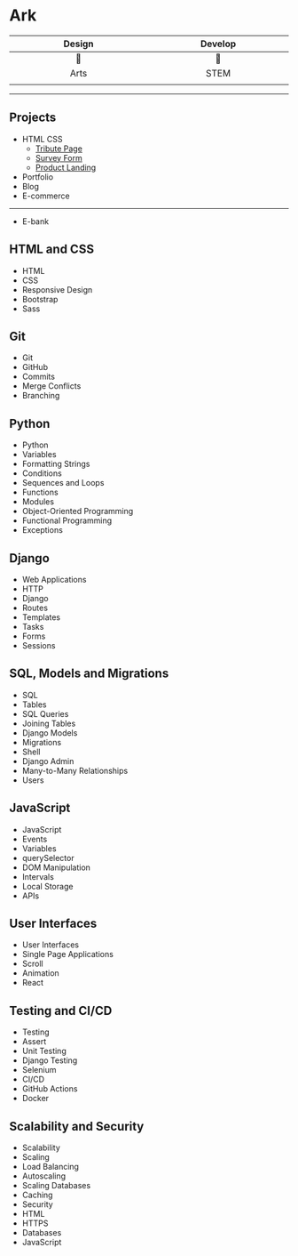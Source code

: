 Ark   
===

| Design             | Develop            |
| :---------:        | :---------:        |
| :scroll:           | :abacus:           |
| Arts               | STEM               | 
| <img width=400/>   | <img width=400/>   |
---

## Projects

- HTML CSS
    - [Tribute Page](https://curiousgarlic.github.io/tribute/ "Tribute to Maya Angelou")
    - [Survey Form](https://curiousgarlic.github.io/survey-form/ "Ultimate Vacation survey form")
    - [Product Landing](https://curiousgarlic.github.io/product-landing-page/ "The best that Apple has to offer")
- Portfolio
- Blog
- E-commerce
- - -
- E-bank


## HTML and CSS

- HTML
- CSS
- Responsive Design
- Bootstrap
- Sass

## Git

- Git
- GitHub
- Commits
- Merge Conflicts
- Branching

## Python

- Python
- Variables
- Formatting Strings
- Conditions
- Sequences and Loops
- Functions
- Modules
- Object-Oriented Programming
- Functional Programming
- Exceptions

## Django

- Web Applications
- HTTP
- Django
- Routes
- Templates
- Tasks
- Forms
- Sessions

## SQL, Models and Migrations

- SQL
- Tables
- SQL Queries
- Joining Tables
- Django Models
- Migrations
- Shell
- Django Admin
- Many-to-Many Relationships
- Users

## JavaScript

- JavaScript
- Events
- Variables
- querySelector
- DOM Manipulation
- Intervals
- Local Storage
- APIs

## User Interfaces

- User Interfaces
- Single Page Applications
- Scroll
- Animation
- React

## Testing and CI/CD

- Testing
- Assert
- Unit Testing
- Django Testing
- Selenium
- CI/CD
- GitHub Actions
- Docker

## Scalability and Security

- Scalability
- Scaling
- Load Balancing
- Autoscaling
- Scaling Databases
- Caching
- Security
- HTML
- HTTPS
- Databases
- JavaScript

